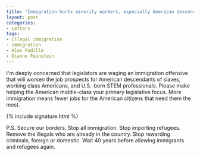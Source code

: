 ```yaml
---
title: "Immigration hurts minority workers, especially American descendants of slavery"
layout: post
categories:
- Letters
tags:
- illegal immigration
- immigration
- Alex Padilla
- Dianne Feinstein
---
```


I'm deeply concerned that legislators are waging an immigration offensive that will worsen the job prospects for American descendants of slaves, working class Americans, and U.S.-born STEM professionals. Please make helping the American middle-class your primary legislative focus. More immigration means fewer jobs for the American citizens that need them the most.

{% include signature.html %}

P.S. Secure our borders. Stop all immigration. Stop importing refugees. Remove the illegals who are already in the country. Stop rewarding criminals, foreign or domestic. Wait 40 years before allowing immigrants and refugees again.